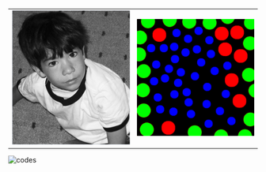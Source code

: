 
<table>
    <tr>
        <td ><center><img src="img/boy.png" ></center></td>
        <td ><center><img src="img/output.gif" ></center></td>
    </tr>
</table>

![codes](img/codes.jpg)
